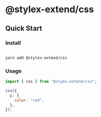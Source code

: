# @stylex-extend/css

## Quick Start

### Install

```bash

yarn add @stylex-extend/css

```

### Usage

```js
import { css } from "@styex-extend/css";

css({
  p: {
    color: "red",
  },
});
```
